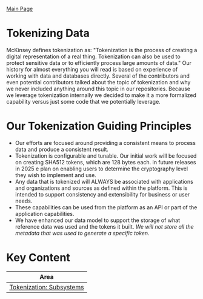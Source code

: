 <a href="./README.md" target="_blank">Main Page</a>

# Tokenizing Data 
McKinsey defines tokenization as: "Tokenization is the process of creating a digital representation 
of a real thing. Tokenization can also be used to protect sensitive data or to efficiently process 
large amounts of data." Our history for almost everything you will read is based on experience of working with 
data and databases directly. Several of the contributors and even potential contributors talked
about the topic of tokenization and why we never included anything around this topic in our repositories.
Because we leverage tokenization internally we decided to make it a more formalized capability 
versus just some code that we potentially leverage.

# Our Tokenization Guiding Principles 
- Our efforts are focused around providing a consistent means to process data and produce a consistent result.
- Tokenization is configurable and tunable. Our initial work will be focused on creating SHA512 tokens, which are 128 bytes each.
in future releases in 2025 e plan on enabling users to determine the cryptography level they wish to implement and use.
-  Any data that is tokenized will ALWAYS be associated with applications and organizations and sources as defined within the platform. This is
intended to support consistency and extensibility for business or user needs.
- These capabilities can be used from the platform as an API or part of the application capabilities.
- We have enhanced our data model to support the storage of what reference data was used 
and the tokens it built. *We will not store all the metadata that was used to generate a specific token.*

# Key Content

| Area                                                            | 
|-----------------------------------------------------------------|
| <a href="./TBD.md" target="_blank">Tokenization: Subsystems</a> |


